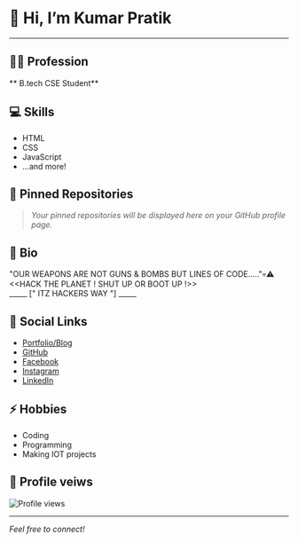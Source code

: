 # 👋 Hi, I’m Kumar Pratik
---

## 👨‍🎓 Profession
** B.tech CSE Student**

## 💻 Skills
- HTML
- CSS
- JavaScript
- ...and more!

## 📌 Pinned Repositories
> _Your pinned repositories will be displayed here on your GitHub profile page._

## 📝 Bio
"OUR WEAPONS ARE NOT GUNS & BOMBS BUT LINES OF CODE....."💀⚠️  
<<HACK THE PLANET ! SHUT UP OR BOOT UP !>>  
_____  [" ITZ  HACKERS  WAY "]  _____

## 🔗 Social Links
- [Portfolio/Blog](https://techexpert.vercel.app/)
- [GitHub](https://github.com/kumar-pratik1006)
- [Facebook](https://facebook.com/kumarpratik.01)
- [Instagram](https://instagram.com/_kumarpratik_)
- [LinkedIn](https://linkedin.com/in/--kumarpratik--)

## ⚡ Hobbies
- Coding
- Programming
- Making IOT projects

## 👀 Profile veiws
![Profile views](https://komarev.com/ghpvc/?username=kumar-pratik1006&color=blue)

---
*Feel free to connect!*
